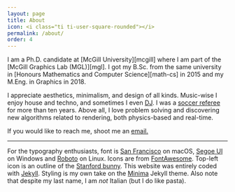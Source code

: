 ```yaml
---
layout: page
title: About
icon: <i class="ti ti-user-square-rounded"></i>
permalink: /about/
order: 4
---
```


<div id="profile"></div>
I am a Ph.D. candidate at [McGill University][mcgill] where I am part of the [McGill Graphics Lab (MGL)][mgl]. I got my B.Sc. from the same university in [Honours Mathematics and Computer Science][math-cs] in 2015 and my M.Eng. in Graphics in 2018. 
<!--During my undergrad, I helped organizing the [Seminars in Undergraduate Mathematics in Montreal (SUMM)][summ] for three years to promote pure and applied mathematical research in the city.-->

I appreciate aesthetics, minimalism, and design of all kinds. Music-wise I enjoy house and techno, and sometimes I even [DJ](../assets/joey_dj.jpg). I was a [soccer referee](http://www.federation-soccer.qc.ca/) for more than ten years. Above all, I love problem solving and discovering new algorithms related to rendering, both physics-based and real-time.

If you would like to reach me, shoot me an <a href="mailto:{{site.email}}">email.</a>

---
For the typography enthusiasts, font is [San Francisco](https://developer.apple.com/fonts) on macOS, [Segoe UI](https://docs.microsoft.com/en-us/typography/font-list/segoe-ui) on Windows and [Roboto](https://fonts.google.com/specimen/Roboto) on Linux. Icons are from [FontAwesome](https://fontawesome.com). Top-left icon is an outline of the [Stanford bunny](https://graphics.stanford.edu/software/scanview/models/bunny.html). This website was entirely coded with [Jekyll][jekyll]. Styling is my own take on the [Minima](https://github.com/jekyll/minima) Jekyll theme. Also note that despite my last name, I am _not_ Italian (but I do like pasta).

[math-cs]: http://www.mcgill.ca/study/2013-2014/faculties/science/undergraduate/programs/bachelor-science-bsc-joint-honours-mathematics-and-computer
[mcgill]: http://www.mcgill.ca
[garneau]: http://www.cegepgarneau.ca
[henriette]: https://www.fonts.com/font/typejockeys/henriette
[franklin]: https://www.fonts.com/font/urw/franklin-gothic/urw-complete-family-pack
[incol]: https://fonts.google.com/specimen/Inconsolata
[jekyll]: https://jekyllrb.com/
[typekit]: https://typekit.com/
[mgl]: http://gfx.lab.mcgill.ca/
[summ]: http://summ.math.uqam.ca/?lang=en
